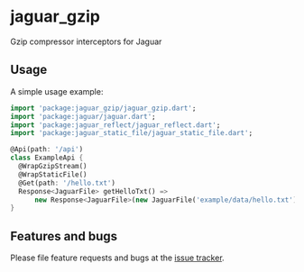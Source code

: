 # jaguar_gzip

Gzip compressor interceptors for Jaguar

## Usage

A simple usage example:

```dart
import 'package:jaguar_gzip/jaguar_gzip.dart';
import 'package:jaguar/jaguar.dart';
import 'package:jaguar_reflect/jaguar_reflect.dart';
import 'package:jaguar_static_file/jaguar_static_file.dart';

@Api(path: '/api')
class ExampleApi {
  @WrapGzipStream()
  @WrapStaticFile()
  @Get(path: '/hello.txt')
  Response<JaguarFile> getHelloTxt() =>
      new Response<JaguarFile>(new JaguarFile('example/data/hello.txt'));
}
```

## Features and bugs

Please file feature requests and bugs at the [issue tracker][tracker].

[tracker]: https://github.com/Jaguar-dart/jaguar_gzip/issues
